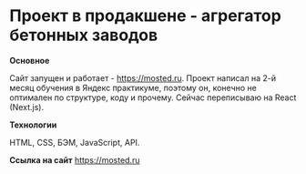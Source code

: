 # Проект в продакшене - агрегатор бетонных заводов

**Основное**

Сайт запущен и работает - https://mosted.ru. 
Проект написал на 2-й месяц обучения в Яндекс практикуме, поэтому он, конечно не оптимален по структуре, коду и прочему. Сейчас переписываю на React (Next.js).

**Технологии**

HTML, CSS, БЭМ, JavaScript, API.

**Ссылка на сайт**
https://mosted.ru
